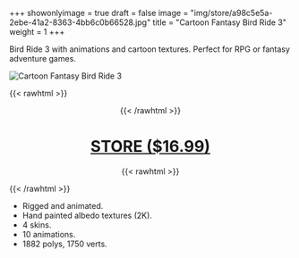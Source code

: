 +++
showonlyimage = true
draft = false
image = "img/store/a98c5e5a-2ebe-41a2-8363-4bb6c0b66528.jpg"
title = "Cartoon Fantasy Bird Ride 3"
weight = 1
+++

Bird Ride 3 with animations and cartoon textures. Perfect for RPG or fantasy adventure games.
<!--more-->

![Cartoon Fantasy Bird Ride 3](/img/store/a98c5e5a-2ebe-41a2-8363-4bb6c0b66528.jpg)

{{< rawhtml >}}<center>{{< /rawhtml >}}
# [STORE ($16.99)](https://assetstore.unity.com/packages/slug/256539)
{{< rawhtml >}}</center>{{< /rawhtml >}}

* Rigged and animated.
* Hand painted albedo textures (2K).
* 4 skins.
* 10 animations.
* 1882 polys, 1750 verts.